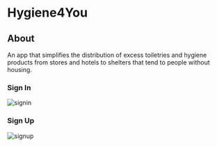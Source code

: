 # Hygiene4You
## About
An app that simplifies the distribution of excess toiletries and hygiene products from stores and hotels to shelters that tend to people without housing. 
### Sign In
![signin](https://user-images.githubusercontent.com/72306130/125099122-5144ba00-e0f5-11eb-9514-b9ace3f7a48b.jpg)

### Sign Up
![signup](https://user-images.githubusercontent.com/72306130/125099498-b39dba80-e0f5-11eb-85c4-b2c1265e1e51.jpg)
